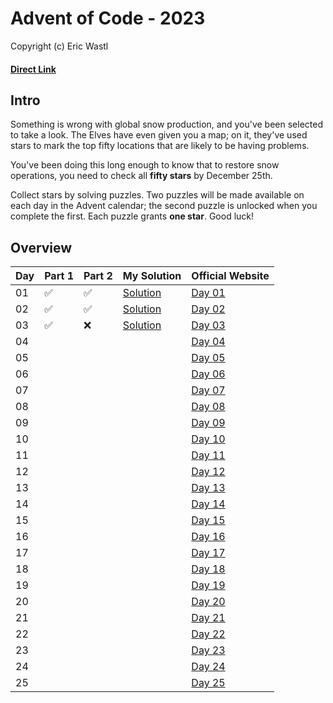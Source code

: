  # Advent of Code - 2023
Copyright (c) Eric Wastl
#### [Direct Link](https://adventofcode.com/2023)

## Intro 

Something is wrong with global snow production, and you've been selected to take a look. The Elves have even given you a map; on it, they've used stars to mark the top fifty locations that are likely to be having problems.

You've been doing this long enough to know that to restore snow operations, you need to check all **fifty stars** by December 25th.

Collect stars by solving puzzles. Two puzzles will be made available on each day in the Advent calendar; the second puzzle is unlocked when you complete the first. Each puzzle grants **one star**. Good luck!

## Overview

| Day | Part 1 | Part 2 | My Solution | Official Website | 
| --- | --- | --- |---| --- |
| 01 | :white_check_mark: | :white_check_mark: | [Solution](01/code.py) | [Day 01](https://adventofcode.com/2023/day/1) |
| 02 | :white_check_mark: | :white_check_mark: | [Solution](02/code.py) | [Day 02](https://adventofcode.com/2023/day/2) |
| 03 | :white_check_mark: | :x: | [Solution](03/code.py) | [Day 03](https://adventofcode.com/2023/day/3) |
| 04 |  |  |  | [Day 04](https://adventofcode.com/2023/day/4) |
| 05 |  |  |  | [Day 05](https://adventofcode.com/2023/day/5) |
| 06 |  |  |  | [Day 06](https://adventofcode.com/2023/day/6) |
| 07 |  |  |  | [Day 07](https://adventofcode.com/2023/day/7) |
| 08 |  |  |  | [Day 08](https://adventofcode.com/2023/day/8) |
| 09 |  |  |  | [Day 09](https://adventofcode.com/2023/day/9) |
| 10 |  |  |  | [Day 10](https://adventofcode.com/2023/day/10) |
| 11 |  |  |  | [Day 11](https://adventofcode.com/2023/day/11) |
| 12 |  |  |  | [Day 12](https://adventofcode.com/2023/day/12) |
| 13 |  |  |  | [Day 13](https://adventofcode.com/2023/day/13) |
| 14 |  |  |  | [Day 14](https://adventofcode.com/2023/day/14) |
| 15 |  |  |  | [Day 15](https://adventofcode.com/2023/day/15) |
| 16 |  |  |  | [Day 16](https://adventofcode.com/2023/day/16) |
| 17 |  |  |  | [Day 17](https://adventofcode.com/2023/day/17) |
| 18 |  |  |  | [Day 18](https://adventofcode.com/2023/day/18) |
| 19 |  |  |  | [Day 19](https://adventofcode.com/2023/day/19) |
| 20 |  |  |  | [Day 20](https://adventofcode.com/2023/day/20) |
| 21 |  |  |  | [Day 21](https://adventofcode.com/2023/day/21) |
| 22 |  |  |  | [Day 22](https://adventofcode.com/2023/day/22) |
| 23 |  |  |  | [Day 23](https://adventofcode.com/2023/day/23) |
| 24 |  |  |  | [Day 24](https://adventofcode.com/2023/day/24) |
| 25 |  |  |  | [Day 25](https://adventofcode.com/2023/day/25) |
